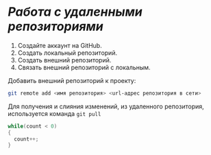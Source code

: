 # ***Работа с удаленными репозиториями***
1. Создайте аккаунт на GitHub.
2. Создать локальный репозиторий.
3. Создать внешний репозиторий.
4. Связать внешний репозиторий с локальным.

Добавить внешний репозиторий к проекту:
~~~ Bash
git remote add <имя репозитория> <url-адрес репозитория в сети>
~~~

Для получения и слияния изменений, из удаленного репозитория, используется команда `git pull`
```C#
while(count < 0)
{
  count++;
}
```